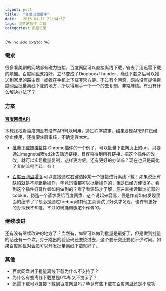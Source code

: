 ```yaml
---
layout: post
title:  "百度网盘插件"
date:   2016-04-11 22:34:37
tags: 浏览器插件 工具
categories: 问题记录
---
```

{% include ext/toc %}

### 需求
很多看美剧的网站都有磁力链接，百度网盘可以直接离线下载，省去了用迅雷下载的烦恼。百度网盘这招好，立马变成了Dropbox+Thunder，离线下载之后可以推送到家里的路由器，或者在手机上下载非常方便。不过有个问题，网站没有提供百度网盘批量离线下载的地方，所以得用手一个一个的去复制，非常麻烦。有没有什么解决办法了？

### 方案
#### [百度网盘API](http://developer.baidu.com/wiki/index.php?title=docs/pcs)
本想找找看百度网盘有没有API可以利用，通过程序搞定，结果发现API现在已经停止使用，还得要注册审核，不确定性太大。

- [批量下载链接插件](https://developer.chrome.com/extensions/examples/api/downloads/download_links.zip)
Chrome插件的一个例子，可以批量下载网页上的url，只要通过magnet或者ed2k去筛选链接，很容易得到所有链接，把这个插件的改改，就可以实现批量复制，这样更方便。还有更好的办法吗？现在也只是简化了复制流程而已。有！

- [百度云网盘增强](https://chrome.google.com/webstore/detail/%E7%99%BE%E5%BA%A6%E4%BA%91%E7%BD%91%E7%9B%98%E5%A2%9E%E5%BC%BA/bimnomechdfkhaaoghfgjakiempinbcj)
可以直接通过右键选择某一个链接进行离线下载！如果说还有缺陷就是不能批量操作，毕竟迅雷都可以批量操作的，但是已经方便很多。看到这个插件好奇作者如何做到的？看了看源码才了解，原来直接读取浏览器的cookie，伪造一个请求发给百度网盘。这个说起来容易，但是作者如何发现里面的细节了？想必是通过firebug和其他工具调试了好久才发现，也许有更好的办法我不知道。不过的确挺佩服这个作者的。

### 继续改进
还有没有继续改进的地方了？当然有，如果可以做到批量是最好了，但是做到批量的话还有一个坎，对于跳出的验证码还要绕过去，这个要研究还要花不少时间。如果百度网盘对会员可以开发批量离线下载就好了。

### 其他
- 百度网盘对于批量离线下载为什么不支持了？
- 为什么有些离线下载总是0%却又不提示了？
- 迅雷下载可以直接下载到百度网盘吗？毕竟有些下载在百度网盘还是不成功